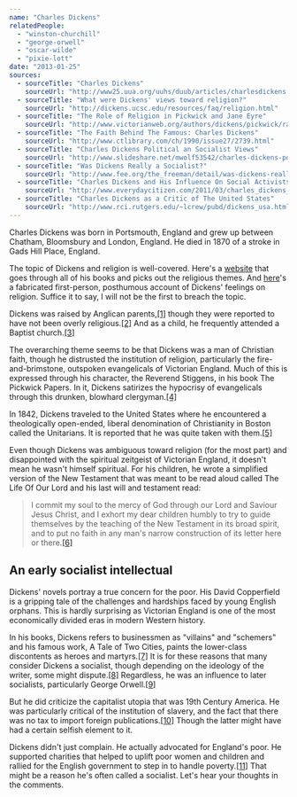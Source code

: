 ```yaml
---
name: "Charles Dickens"
relatedPeople:
  - "winston-churchill"
  - "george-orwell"
  - "oscar-wilde"
  - "pixie-lott"
date: "2013-01-25"
sources:
  - sourceTitle: "Charles Dickens"
    sourceUrl: "http://www25.uua.org/uuhs/duub/articles/charlesdickens.html"
  - sourceTitle: "What were Dickens' views toward religion?"
    sourceUrl: "http://dickens.ucsc.edu/resources/faq/religion.html"
  - sourceTitle: "The Role of Religion in Pickwick and Jane Eyre"
    sourceUrl: "http://www.victorianweb.org/authors/dickens/pickwick/rar4.html#stiggins"
  - sourceTitle: "The Faith Behind The Famous: Charles Dickens"
    sourceUrl: "http://www.ctlibrary.com/ch/1990/issue27/2739.html"
  - sourceTitle: "Charles Dickens Political an Socialist Views"
    sourceUrl: "http://www.slideshare.net/mwolf53542/charles-dickens-political-and-socialist-views-1092769"
  - sourceTitle: "Was Dickens Really a Socialist?"
    sourceUrl: "http://www.fee.org/the_freeman/detail/was-dickens-really-a-socialist#axzz2HvKWxjgt"
  - sourceTitle: "Charles Dickens and His Influence On Social Activists"
    sourceUrl: "http://www.everydaycitizen.com/2011/03/charles_dickens_and_his_influe.html"
  - sourceTitle: "Charles Dickens as a Critic of The United States"
    sourceUrl: "http://www.rci.rutgers.edu/~lcrew/pubd/dickens_usa.html"
---
```


Charles Dickens was born in Portsmouth, England and grew up between Chatham, Bloomsbury and London, England. He died in 1870 of a stroke in Gads Hill Place, England.

The topic of Dickens and religion is well-covered. Here's a [website](http://www.victorianweb.org/authors/dickens/religionov.html) that goes through all of his books and picks out the religious themes. And [here](http://www.uuofscv.org/index.php?option=com_content&view=article&id=90%3Acharles-dickens-on-religion&catid=18%3Afamous-uus&Itemid=18)'s a fabricated first-person, posthumous account of Dickens' feelings on religion. Suffice it to say, I will not be the first to breach the topic.

Dickens was raised by Anglican parents,<a class="source-citation" href="#http://www25.uua.org/uuhs/duub/articles/charlesdickens.html" title="Charles Dickens">[1]</a> though they were reported to have not been overly religious.<a class="source-citation" href="#http://dickens.ucsc.edu/resources/faq/religion.html" title="What were Dickens&apos; views toward religion?">[2]</a> And as a child, he frequently attended a Baptist church.<a class="source-citation" href="#http://dickens.ucsc.edu/resources/faq/religion.html" title="What were Dickens&apos; views toward religion?">[3]</a>

The overarching theme seems to be that Dickens was a man of Christian faith, though he distrusted the institution of religion, particularly the fire-and-brimstone, outspoken evangelicals of Victorian England. Much of this is expressed through his character, the Reverend Stiggens, in his book The Pickwick Papers. In it, Dickens satirizes the hypocrisy of evangelicals through this drunken, blowhard clergyman.<a class="source-citation" href="#http://www.victorianweb.org/authors/dickens/pickwick/rar4.html#stiggins" title="The Role of Religion in Pickwick and Jane Eyre">[4]</a>

In 1842, Dickens traveled to the United States where he encountered a theologically open-ended, liberal denomination of Christianity in Boston called the Unitarians. It is reported that he was quite taken with them.<a class="source-citation" href="#http://dickens.ucsc.edu/resources/faq/religion.html" title="What were Dickens&apos; views toward religion?">[5]</a>

Even though Dickens was ambiguous toward religion (for the most part) and disappointed with the spiritual zeitgeist of Victorian England, it doesn't mean he wasn't himself spiritual. For his children, he wrote a simplified version of the New Testament that was meant to be read aloud called The Life Of Our Lord and his last will and testament read:

>I commit my soul to the mercy of God through our Lord and Saviour Jesus Christ, and I exhort my dear children humbly to try to guide themselves by the teaching of the New Testament in its broad spirit, and to put no faith in any man's narrow construction of its letter here or there.<a class="source-citation" href="#http://www.ctlibrary.com/ch/1990/issue27/2739.html" title="The Faith Behind The Famous: Charles Dickens">[6]</a>

## 

## An early socialist intellectual

Dickens' novels portray a true concern for the poor. His David Copperfield is a gripping tale of the challenges and hardships faced by young English orphans. This is hardly surprising as Victorian England is one of the most economically divided eras in modern Western history.

In his books, Dickens refers to businessmen as "villains" and "schemers" and his famous work, A Tale of Two Cities, paints the lower-class discontents as heroes and martyrs.<a class="source-citation" href="#http://www.slideshare.net/mwolf53542/charles-dickens-political-and-socialist-views-1092769" title="Charles Dickens Political an Socialist Views">[7]</a> It is for these reasons that many consider Dickens a socialist, though depending on the ideology of the writer, some might dispute.<a class="source-citation" href="#http://www.fee.org/the_freeman/detail/was-dickens-really-a-socialist#axzz2HvKWxjgt" title="Was Dickens Really a Socialist?">[8]</a> Regardless, he was an influence to later socialists, particularly George Orwell.<a class="source-citation" href="#http://www.everydaycitizen.com/2011/03/charles_dickens_and_his_influe.html" title="Charles Dickens and His Influence On Social Activists">[9]</a>

But he did criticize the capitalist utopia that was 19th Century America. He was particularly critical of the institution of slavery, and the fact that there was no tax to import foreign publications.<a class="source-citation" href="#http://www.rci.rutgers.edu/~lcrew/pubd/dickens_usa.html" title="Charles Dickens as a Critic of The United States">[10]</a> Though the latter might have had a certain selfish element to it.

Dickens didn't just complain. He actually advocated for England's poor. He supported charities that helped to uplift poor women and children and rallied for the English government to step in to handle poverty.<a class="source-citation" href="#http://www.everydaycitizen.com/2011/03/charles_dickens_and_his_influe.html" title="Charles Dickens and His Influence On Social Activists">[11]</a> That might be a reason he's often called a socialist. Let's hear your thoughts in the comments.